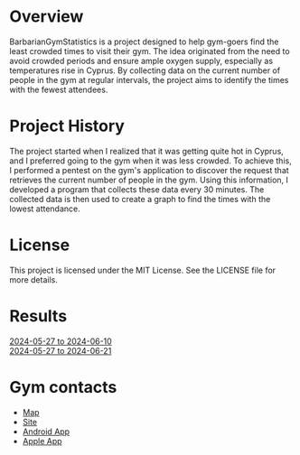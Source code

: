 # Overview
BarbarianGymStatistics is a project designed to help gym-goers find the least crowded times to visit their gym. The idea originated from the need to avoid crowded periods and ensure ample oxygen supply, especially as temperatures rise in Cyprus. By collecting data on the current number of people in the gym at regular intervals, the project aims to identify the times with the fewest attendees.

# Project History
The project started when I realized that it was getting quite hot in Cyprus, and I preferred going to the gym when it was less crowded. To achieve this, I performed a pentest on the gym's application to discover the request that retrieves the current number of people in the gym. Using this information, I developed a program that collects these data every 30 minutes. The collected data is then used to create a graph to find the times with the lowest attendance.

# License
This project is licensed under the MIT License. See the LICENSE file for more details.

# Results
[2024-05-27 to 2024-06-10](https://github.com/naxa1ka/Barbarian-Gym-Statistics/tree/master/Plots/plots_2024-05-27_to_2024-06-10) <br/>
[2024-05-27 to 2024-06-21](https://github.com/naxa1ka/Barbarian-Gym-Statistics/tree/master/Plots/plots_2024-05-27_to_2024-06-21)

# Gym contacts
* [Map](https://maps.app.goo.gl/Wr1nSoi5iaJxheBi8)
* [Site](https://www.barbarianfit.com.cy/)
* [Android App](https://play.google.com/store/apps/details?id=eu.dscompass.myfitnesstrainer_app&hl=en_US&pli=1)
* [Apple App](https://apps.apple.com/mw/app/my-fitness-trainer/id1372844136)

